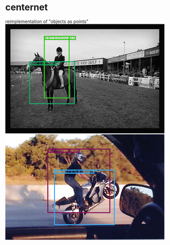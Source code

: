 # centernet
reimplementation of "objects as points"  
![image text](https://github.com/1991yuyang/centernet/blob/main/result.png)  
![image text](https://github.com/1991yuyang/centernet/blob/main/result1.png)
